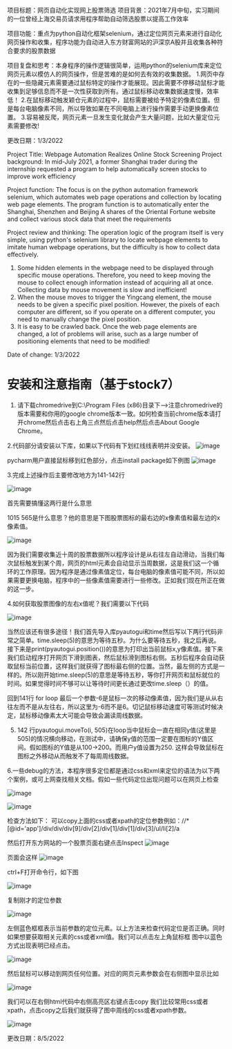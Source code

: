 项目标题：网页自动化实现网上股票筛选
项目背景：2021年7月中旬，实习期间的一位曾经上海交易员请求用程序帮助自动筛选股票以提高工作效率

项目功能：重点为python自动化框架selenium，通过定位网页元素来进行自动化网页操作和收集，程序功能为自动进入东方财富网站的沪深京A股并且收集各种符合要求的股票数据

项目复盘和思考：本身程序的操作逻辑很简单，运用python的selenium库来定位网页元素以模仿人的网页操作，但是苦难的是如何去有效的收集数据。
1.网页中存在的一些隐藏元素需要通过鼠标特定的操作才能展现。因此需要不停移动鼠标才能收集到足够信息而不是一次性获取到所有。通过鼠标移动收集数据速度慢，效率低！
2.在鼠标移动触发颖仓元素的过程中，鼠标需要被给予特定的像素位置。但是每台电脑像素不同，所以导致如果在不同电脑上进行操作需要手动更换像素位置。
3.容易被反爬，网页元素一旦发生变化就会产生大量问题，比如大量定位元素需要修改!

更改日期：1/3/2022

Project Title: Webpage Automation Realizes Online Stock Screening
Project background: In mid-July 2021, a former Shanghai trader during the internship requested a program to help automatically screen stocks to improve work efficiency

Project function: The focus is on the python automation framework selenium, which automates web page operations and collection by locating web page elements. The program function is to automatically enter the Shanghai, Shenzhen and Beijing A shares of the Oriental Fortune website and collect various stock data that meet the requirements

Project review and thinking: The operation logic of the program itself is very simple, using python's selenium library to locate webpage elements to imitate human webpage operations, but the difficulty is how to collect data effectively.
1. Some hidden elements in the webpage need to be displayed through specific mouse operations. Therefore, you need to keep moving the mouse to collect enough information instead of acquiring all at once. Collecting data by mouse movement is slow and inefficient!
2. When the mouse moves to trigger the Yingcang element, the mouse needs to be given a specific pixel position. However, the pixels of each computer are different, so if you operate on a different computer, you need to manually change the pixel position.
3. It is easy to be crawled back. Once the web page elements are changed, a lot of problems will arise, such as a large number of positioning elements that need to be modified!

Date of change: 1/3/2022

# 安装和注意指南（基于stock7）
1. 请下载chromedrive到C:\Program Files (x86)目录下-->注意chromedrive的版本需要和你用的google chrome版本一致。如何检查当前chrome版本请打开chrome然后点击右上角三点然后点击help然后点击About Google Chrome。


2.代码部分请安装以下库，如果以下代码有下划红线线表明并没安装。
![image](https://user-images.githubusercontent.com/87624521/183232870-56a2a119-befb-41ae-b182-8aa6dbb81d3d.png)

pycharm用户直接鼠标移到红色部分，点击install package如下例图
![image](https://user-images.githubusercontent.com/87624521/183233082-d41fde85-76c9-4df7-a6f0-f4dfa44422c7.png)

3.完成上述操作后主要修改地方为141-142行

![image](https://user-images.githubusercontent.com/87624521/183233273-54f05517-dece-42da-86cf-f3aeda5fe010.png)

首先需要搞懂这两行是什么意思

1015 565是什么意思？他的意思是下图股票图标的最右边的x像素值和最左边的x像素值。

![image](https://user-images.githubusercontent.com/87624521/183233388-13e41689-4d86-4bcb-808d-f7c45c6c81ea.png)

因为我们需要收集近十周的股票数据所以程序设计是从右往左自动滑动，当我们每次鼠标触发到某个周，网页的html元素会自动显示当周数据，这是我们这一个循环的工作原理。因为程序是通过像素值定位，每台电脑的像素值可能不同，所以如果需要更换电脑，程序中的一些像素值需要进行一些修改。正如我们现在所正在做的这一步。

4.如何获取股票图像的左右x值呢？我们需要以下代码

![image](https://user-images.githubusercontent.com/87624521/183233751-8dd3c14a-2f2e-4c0c-b2f7-e4b7a311b23a.png)

当然应该还有很多途径！我们首先导入库pyautogui和time然后写以下两行代码非常之简单。time.sleep(5)的意思为等待五秒。为什么要等待五秒，我之后再说。接下来是print(pyautogui.position())的意思为打印出当前鼠标x,y像素值。接下来我们启动程序打开网页下滑到图表，然后鼠标滑到图标右侧。五秒后程序会自动获取鼠标当前位置，这样我们就获得了图标最右侧的位置。当然，最左侧的方式是一样的。所以刚开始time.sleep(5)的意思是等待五秒，等你打开网页和鼠标就位的时间。如果觉得时间不够可以让等待时间更长通过更改time.sleep（）的值。

回到141行 for loop 最后一个参数-6是鼠标一次的移动像素值，因为我们是从从右往左而不是从左往右，所以这里为-6而不是6。切记鼠标移动速度可等测试时候决定，鼠标移动像素太大可能会导致会漏读周线数据。

5. 142 行pyautogui.moveTo(i, 505)在loop当中鼠标会一直在相同y值(这里是505)的情况横向移动，在测试中，请确保y值的范围一定要在图标的Y值区间。假如图标的Y值是从100->200。而用户y值设置为250. 这样会导致鼠标在图标之外移动从而触发不了每周周线数据。

6.一些debug的方法，本程序很多定位都是通过css和xml来定位的语法为以下两个案例，或可上网查找相关文档。假如一些代码定位出现问题可以在网页上检查

![image](https://user-images.githubusercontent.com/87624521/183234366-e83a8b2f-5076-4e18-91a8-b3876472b144.png)

![image](https://user-images.githubusercontent.com/87624521/183234373-1035e475-e7da-4a5c-8f7d-c8bafd4b15f9.png)

检查方法如下：
可以copy上面的css或者xpath的定位参数例如：//*[@id='app']/div/div/div[9]/div[2]/div[1]/div[1]/div[3]/ul/li[2]/a

然后打开东方网站的一个股票页面右键点击Inspect
![image](https://user-images.githubusercontent.com/87624521/183234461-c476174b-709d-4cf8-ab36-ef82b387ba58.png)

页面会这样
![image](https://user-images.githubusercontent.com/87624521/183234494-e8a3cea5-6d66-479f-a5bc-f9c356f757b2.png)

ctrl+F打开命令行，如下图

![image](https://user-images.githubusercontent.com/87624521/183234518-5a6cd51b-9d31-4cfb-9726-d1ade5a78763.png)

复制刚才的定位参数

![image](https://user-images.githubusercontent.com/87624521/183234625-884d4de3-a789-4695-825c-29b559865a34.png)

左侧蓝色框框表示当前参数的定位元素。以上方法来检查代码定位是否正确。同时如果想要获取相关元素的css或者xml值。我们可以点击左上角鼠标框
图中以蓝色方式出现表明已经点击。

![image](https://user-images.githubusercontent.com/87624521/183234668-7612e247-1d2c-408c-8046-62bce191a839.png)

然后鼠标可以移动到网页任何位置。对应的网页元素参数会在右侧图中显示比如

![image](https://user-images.githubusercontent.com/87624521/183234737-97a1173e-de9f-43c7-af98-127a90f62014.png)

我们可以在右侧html代码中右侧高亮区右键点击copy 我们比较常用css或者xpath，点击copy之后我们就获得了图中周线的css或者xpath参数。

![image](https://user-images.githubusercontent.com/87624521/183234759-132f6df4-5cb0-4ae1-95ba-2e99e7c367fb.png)

更改日期：8/5/2022





















